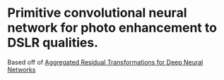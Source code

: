 # Primitive convolutional neural network for photo enhancement to DSLR qualities.

Based off of [Aggregated Residual Transformations for Deep Neural Networks](https://arxiv.org/abs/1611.05431v2)